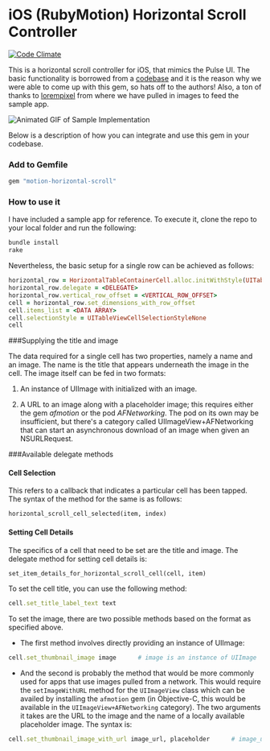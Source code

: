 iOS (RubyMotion) Horizontal Scroll Controller
============================

[![Code Climate](https://codeclimate.com/github/multunus/motion-horizontal-scroll.png)](https://codeclimate.com/github/multunus/motion-horizontal-scroll)

This is a horizontal scroll controller for iOS, that mimics the Pulse UI. The basic functionality is borrowed from a [codebase](https://github.com/Bodacious/HorizontalScrollingTablesInRubyMotion) and it is the reason why we were able to come up with this gem, so hats off to the authors! Also, a ton of thanks to [lorempixel](http://lorempixel.com/) from where we have pulled in images to feed the sample app.

![Animated GIF of Sample Implementation](http://dl.dropboxusercontent.com/s/ja22eokvwmji46j/horizontal_scroll_sample_app.gif)

Below is a description of how you can integrate and use this gem in your codebase.

### Add to Gemfile

```ruby
gem "motion-horizontal-scroll"
```

### How to use it

I have included a sample app for reference. To execute it, clone the repo to your local folder and run the following:

```ruby
bundle install
rake
```

Nevertheless, the basic setup for a single row can be achieved as follows:

```ruby
horizontal_row = HorizontalTableContainerCell.alloc.initWithStyle(UITableViewCellStyleSubtitle, reuseIdentifier: <REUSE_IDENTIFIER>)
horizontal_row.delegate = <DELEGATE>
horizontal_row.vertical_row_offset = <VERTICAL_ROW_OFFSET>
cell = horizontal_row.set_dimensions_with_row_offset      
cell.items_list = <DATA ARRAY>
cell.selectionStyle = UITableViewCellSelectionStyleNone
cell
```

###Supplying the title and image

The data required for a single cell has two properties, namely a name and an image. The name is the title that appears underneath the image in the cell. The image itself can be fed in two formats:

1. An instance of UIImage with initialized with an image.

2. A URL to an image along with a placeholder image; this requires either the gem *afmotion* or the pod *AFNetworking*. The pod on its own may be insufficient, but there's a category called UIImageView+AFNetworking that can start an asynchronous download of an image when given an NSURLRequest.

###Available delegate methods
#### Cell Selection
This refers to a callback that indicates a particular cell has been tapped. The syntax of the method for the same is as follows:
```ruby
horizontal_scroll_cell_selected(item, index)
```
#### Setting Cell Details
The specifics of a cell that need to be set are the title and image. The delegate method for setting cell details is:
```ruby
set_item_details_for_horizontal_scroll_cell(cell, item)
```
To set the cell title, you can use the following method:
```ruby
cell.set_title_label_text text
```
To set the image, there are two possible methods based on the format as specified above.

* The first method involves directly providing an instance of UIImage:
```ruby
cell.set_thumbnail_image image      # image is an instance of UIImage
```

* And the second is probably the method that would be more commonly used for apps that use images pulled from a network. This would require the ```setImageWithURL``` method for the ```UIImageView``` class which can be availed by installing the ```afmotion``` gem (in Objective-C, this would be available in the ```UIImageView+AFNetworking``` category). The two arguments it takes are the URL to the image and the name of a locally available placeholder image. The syntax is:
```ruby
cell.set_thumbnail_image_with_url image_url, placeholder      # image_url is a URL in form of a string and the placeholder is a local image that can take the place of the image until it loads
